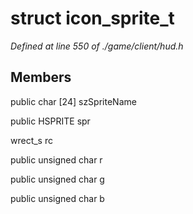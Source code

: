 # struct icon_sprite_t

*Defined at line 550 of ./game/client/hud.h*

## Members

public char [24] szSpriteName

public HSPRITE spr

wrect_s rc

public unsigned char r

public unsigned char g

public unsigned char b



